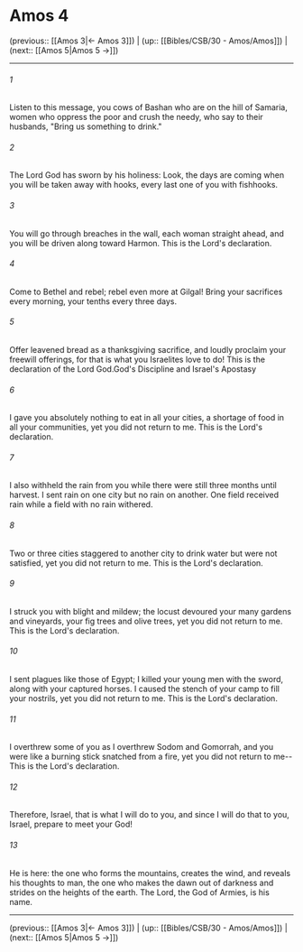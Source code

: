 # Amos 4

(previous:: [[Amos 3|← Amos 3]]) | (up:: [[Bibles/CSB/30 - Amos/Amos]]) | (next:: [[Amos 5|Amos 5 →]])

***


###### 1 
Listen to this message, you cows of Bashan who are on the hill of Samaria, women who oppress the poor and crush the needy, who say to their husbands, "Bring us something to drink." 

###### 2 
The Lord God has sworn by his holiness: Look, the days are coming when you will be taken away with hooks, every last one of you with fishhooks. 

###### 3 
You will go through breaches in the wall, each woman straight ahead, and you will be driven along toward Harmon. This is the Lord's declaration. 

###### 4 
Come to Bethel and rebel; rebel even more at Gilgal! Bring your sacrifices every morning, your tenths every three days. 

###### 5 
Offer leavened bread as a thanksgiving sacrifice, and loudly proclaim your freewill offerings, for that is what you Israelites love to do! This is the declaration of the Lord God.God's Discipline and Israel's Apostasy 

###### 6 
I gave you absolutely nothing to eat in all your cities, a shortage of food in all your communities, yet you did not return to me. This is the Lord's declaration. 

###### 7 
I also withheld the rain from you while there were still three months until harvest. I sent rain on one city but no rain on another. One field received rain while a field with no rain withered. 

###### 8 
Two or three cities staggered to another city to drink water but were not satisfied, yet you did not return to me. This is the Lord's declaration. 

###### 9 
I struck you with blight and mildew; the locust devoured your many gardens and vineyards, your fig trees and olive trees, yet you did not return to me. This is the Lord's declaration. 

###### 10 
I sent plagues like those of Egypt; I killed your young men with the sword, along with your captured horses. I caused the stench of your camp to fill your nostrils, yet you did not return to me. This is the Lord's declaration. 

###### 11 
I overthrew some of you as I overthrew Sodom and Gomorrah, and you were like a burning stick snatched from a fire, yet you did not return to me-- This is the Lord's declaration. 

###### 12 
Therefore, Israel, that is what I will do to you, and since I will do that to you, Israel, prepare to meet your God! 

###### 13 
He is here: the one who forms the mountains, creates the wind, and reveals his thoughts to man, the one who makes the dawn out of darkness and strides on the heights of the earth. The Lord, the God of Armies, is his name.

***

(previous:: [[Amos 3|← Amos 3]]) | (up:: [[Bibles/CSB/30 - Amos/Amos]]) | (next:: [[Amos 5|Amos 5 →]])

